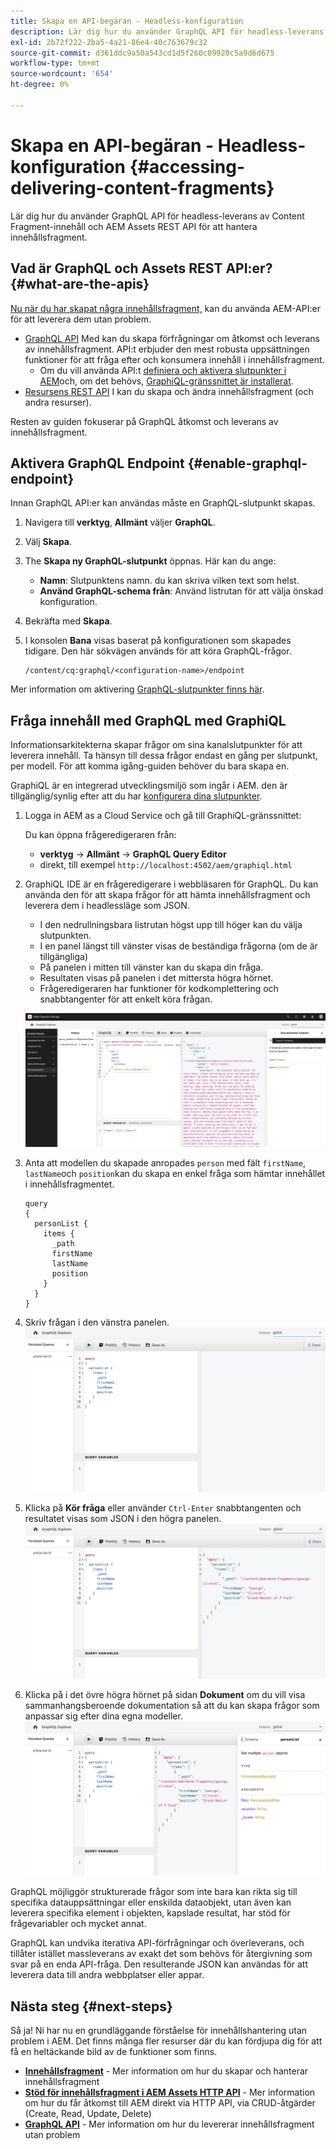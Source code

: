 ```yaml
---
title: Skapa en API-begäran - Headless-konfiguration
description: Lär dig hur du använder GraphQL API för headless-leverans av Content Fragment-innehåll och AEM Assets REST API för att hantera innehållsfragment.
exl-id: 2b72f222-2ba5-4a21-86e4-40c763679c32
source-git-commit: d361ddc9a50a543cd1d5f260c09920c5a9d6d675
workflow-type: tm+mt
source-wordcount: '654'
ht-degree: 0%

---
```


# Skapa en API-begäran - Headless-konfiguration {#accessing-delivering-content-fragments}

Lär dig hur du använder GraphQL API för headless-leverans av Content Fragment-innehåll och AEM Assets REST API för att hantera innehållsfragment.

## Vad är GraphQL och Assets REST API:er? {#what-are-the-apis}

[Nu när du har skapat några innehållsfragment,](create-content-fragment.md) kan du använda AEM-API:er för att leverera dem utan problem.

* [GraphQL API](/help/headless/graphql-api/content-fragments.md) Med kan du skapa förfrågningar om åtkomst och leverans av innehållsfragment. API:t erbjuder den mest robusta uppsättningen funktioner för att fråga efter och konsumera innehåll i innehållsfragment.
   * Om du vill använda API:t [definiera och aktivera slutpunkter i AEM](/help/headless/graphql-api/graphql-endpoint.md)och, om det behövs, [GraphiQL-gränssnittet är installerat](/help/headless/graphql-api/graphiql-ide.md).
* [Resursens REST API](/help/assets/content-fragments/assets-api-content-fragments.md) I kan du skapa och ändra innehållsfragment (och andra resurser).

Resten av guiden fokuserar på GraphQL åtkomst och leverans av innehållsfragment.

## Aktivera GraphQL Endpoint {#enable-graphql-endpoint}

Innan GraphQL API:er kan användas måste en GraphQL-slutpunkt skapas.

1. Navigera till **verktyg**, **Allmänt** väljer **GraphQL**.
1. Välj **Skapa**.
1. The **Skapa ny GraphQL-slutpunkt** öppnas. Här kan du ange:
   * **Namn**: Slutpunktens namn. du kan skriva vilken text som helst.
   * **Använd GraphQL-schema från**: Använd listrutan för att välja önskad konfiguration.
1. Bekräfta med **Skapa**.
1. I konsolen **Bana** visas baserat på konfigurationen som skapades tidigare. Den här sökvägen används för att köra GraphQL-frågor.

   ```
   /content/cq:graphql/<configuration-name>/endpoint
   ```

Mer information om aktivering [GraphQL-slutpunkter finns här](/help/headless/graphql-api/graphql-endpoint.md).

## Fråga innehåll med GraphQL med GraphiQL

Informationsarkitekterna skapar frågor om sina kanalslutpunkter för att leverera innehåll. Ta hänsyn till dessa frågor endast en gång per slutpunkt, per modell. För att komma igång-guiden behöver du bara skapa en.

GraphiQL är en integrerad utvecklingsmiljö som ingår i AEM. den är tillgänglig/synlig efter att du har [konfigurera dina slutpunkter](#enable-graphql-endpoint).

1. Logga in AEM as a Cloud Service och gå till GraphiQL-gränssnittet:

   Du kan öppna frågeredigeraren från:

   * **verktyg** -> **Allmänt** -> **GraphQL Query Editor**
   * direkt, till exempel `http://localhost:4502/aem/graphiql.html`

1. GraphiQL IDE är en frågeredigerare i webbläsaren för GraphQL. Du kan använda den för att skapa frågor för att hämta innehållsfragment och leverera dem i headlessläge som JSON.
   * I den nedrullningsbara listrutan högst upp till höger kan du välja slutpunkten.
   * I en panel längst till vänster visas de beständiga frågorna (om de är tillgängliga)
   * På panelen i mitten till vänster kan du skapa din fråga.
   * Resultaten visas på panelen i det mittersta högra hörnet.
   * Frågeredigeraren har funktioner för kodkomplettering och snabbtangenter för att enkelt köra frågan.

   ![GraphiQL editor](../assets/graphiql.png)

1. Anta att modellen du skapade anropades `person` med fält `firstName`, `lastName`och `position`kan du skapa en enkel fråga som hämtar innehållet i innehållsfragmentet.

   ```text
   query 
   {
     personList {
       items {
         _path
         firstName
         lastName
         position
       }
     }
   }
   ```

1. Skriv frågan i den vänstra panelen.
   ![GraphiQL-fråga](../assets/graphiql-query.png)

1. Klicka på **Kör fråga** eller använder `Ctrl-Enter` snabbtangenten och resultatet visas som JSON i den högra panelen.
   ![GraphiQL-resultat](../assets/graphiql-results.png)

1. Klicka på i det övre högra hörnet på sidan **Dokument** om du vill visa sammanhangsberoende dokumentation så att du kan skapa frågor som anpassar sig efter dina egna modeller.
   ![GraphiQL-dokumentation](../assets/graphiql-documentation.png)

GraphQL möjliggör strukturerade frågor som inte bara kan rikta sig till specifika datauppsättningar eller enskilda dataobjekt, utan även kan leverera specifika element i objekten, kapslade resultat, har stöd för frågevariabler och mycket annat.

GraphQL kan undvika iterativa API-förfrågningar och överleverans, och tillåter istället massleverans av exakt det som behövs för återgivning som svar på en enda API-fråga. Den resulterande JSON kan användas för att leverera data till andra webbplatser eller appar.

## Nästa steg {#next-steps}

Så ja! Ni har nu en grundläggande förståelse för innehållshantering utan problem i AEM. Det finns många fler resurser där du kan fördjupa dig för att få en heltäckande bild av de funktioner som finns.

* **[Innehållsfragment](/help/sites-cloud/administering/content-fragments/content-fragments.md)** - Mer information om hur du skapar och hanterar innehållsfragment
* **[Stöd för innehållsfragment i AEM Assets HTTP API](/help/assets/content-fragments/assets-api-content-fragments.md)** - Mer information om hur du får åtkomst till AEM direkt via HTTP API, via CRUD-åtgärder (Create, Read, Update, Delete)
* **[GraphQL API](/help/headless/graphql-api/content-fragments.md)** - Mer information om hur du levererar innehållsfragment utan problem
